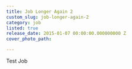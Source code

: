 ```yaml
---
title: Job Longer Again 2
custom_slug: job-longer-again-2
category: job
listed: true
release_date: 2015-01-07 00:00:00.000000000 Z
cover_photo_path: 

---
```

Test Job